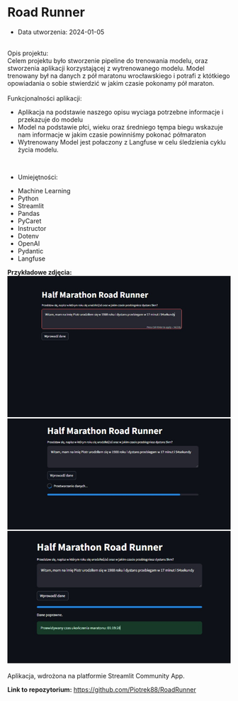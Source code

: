 # Road Runner

* Data utworzenia: 2024-01-05 <br><br>

Opis projektu:<br>
Celem projektu było stworzenie pipeline do trenowania modelu, oraz stworzenia aplikacji korzystającej z wytrenowanego modelu. 
Model trenowany był na danych z pół maratonu wrocławskiego i potrafi z któtkiego opowiadania o sobie stwierdzić w jakim czasie 
pokonamy pół maraton. 
<br><br>
Funkcjonalności aplikacji:<br>
- Aplikacja na podstawie naszego opisu wyciaga potrzebne informacje i przekazuje do modelu<br>
- Model na podstawie płci, wieku oraz średniego tęmpa biegu wskazuje nam
     informacje w jakim czasie powinniśmy pokonać półmaraton <br>
- Wytrenowany Model jest połaczony z Langfuse w celu śledzienia cyklu życia modelu.
<br>

* Umiejętności:<br>
- Machine Learning<br>
- Python<br>
- Streamlit<br>
- Pandas<br>
- PyCaret<br>
- Instructor<br>
- Dotenv<br>
- OpenAI<br>
- Pydantic<br>
- Langfuse<br>


**Przykładowe zdjęcia:**<br>
![alt text](rr1.jpg)
![alt text](rr2.jpg)
![alt text](rr3.jpg)
<br><br>
Aplikacja, wdrożona na platformie Streamlit Community App.

**Link to repozytorium:** https://github.com/Piotrek88/RoadRunner<br>